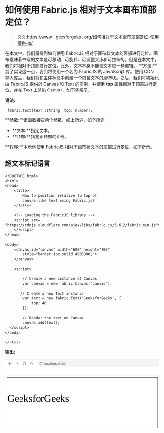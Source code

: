 # 如何使用 Fabric.js 相对于文本画布顶部定位？

> 原文:[https://www . geesforgeks . org/如何相对于文本画布顶部定位-使用织物-js/](https://www.geeksforgeeks.org/how-to-position-relative-to-top-of-a-text-canvas-using-fabric-js/)

在本文中，我们将看到如何使用 FabricJS 相对于画布状文本的顶部进行定位。画布意味着书写的文本是可移动、可旋转、可调整大小和可拉伸的。但是在本文中，我们将相对于顶部进行定位。此外，文本本身不能像文本框一样编辑。
**方法:**为了实现这一点，我们将使用一个名为 FabricJS 的 JavaScript 库。使用 CDN 导入库后，我们将在主体标签中创建一个包含文本的*画布*块。之后，我们将初始化由 FabricJS 提供的 Canvas 和 Text 的实例，并使用 **top** 属性相对于顶部进行定位，并在 Text 上渲染 Canvas，如下例所示。

**语法:**

```
 fabric.text(text :string, top: number); 
```

**参数:**该函数接受两个参数，如上所述，如下所述:

*   **文本:**指定文本。
*   **顶部:**指定距顶部的距离。

**程序:**本示例使用 FabricJS 相对于画布状文本的顶部进行定位，如下所示。

## 超文本标记语言

```
<!DOCTYPE html>
<html>
<head>
    <title>
        How to position relative to top of
        canvas-like text using Fabric.js?
    </title>

    <!-- Loading the FabricJS library -->
    <script src=
"https://cdnjs.cloudflare.com/ajax/libs/fabric.js/3.6.2/fabric.min.js">
    </script>
</head>

<body>
    <canvas id="canvas" width="600" height="200"
        style="border:1px solid #000000;">
    </canvas>

    <script>

        // Create a new instance of Canvas
        var canvas = new fabric.Canvas("canvas");

       // Create a new Text instance
        var text = new fabric.Text('GeeksforGeeks', {
            top: 40
        });

        // Render the text on Canvas
        canvas.add(text);
  </script>
</body>

</html>
```

**输出:**

![](img/3e2abcb3b9db4f1e7a11853ea8f57fc3.png)